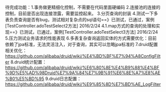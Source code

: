 待完成功能：1.事务做更精细化控制，不需要在代码里面硬编码
           2.连接池的连接的控制，目前是否出现连接泄露，需要监控起来。
           3.分页查询的封装
           4.测试一下多表负责查询是否有bug，测试相对复杂点的sql语句==》已测试，已通过，案例[TestController.adoTestSelect2方法] 2016/2/24
           4.1.map方式的查询的处理和实现==》已测试，已通过，案例[TestController.adoTestSelect3方法] 2016/2/24
           5.压力测试业务请求的性能表现
           6.多表复杂查询返回实体的方式需要优化：目前依赖了jpa标准，无法灵活注入，对于查询，其实可以忽略jpa标准的
           7.druid配置相关优化：https://github.com/alibaba/druid/wiki/%E4%BD%BF%E7%94%A8ConfigFilter
           8.druid统计配置：https://github.com/alibaba/druid/wiki/%E6%80%8E%E4%B9%88%E4%BF%9D%E5%AD%98Druid%E7%9A%84%E7%9B%91%E6%8E%A7%E8%AE%B0%E5%BD%95
           9.druid日志配置：https://github.com/alibaba/druid/wiki/%E9%85%8D%E7%BD%AE_LogFilter